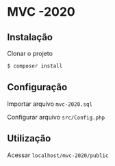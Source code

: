 # MVC -2020

## Instalação
Clonar o projeto
```bash
$ composer install
```

## Configuração

Importar arquivo `mvc-2020.sql`

Configurar arquivo `src/Config.php`

## Utilização
Acessar `localhost/mvc-2020/public`